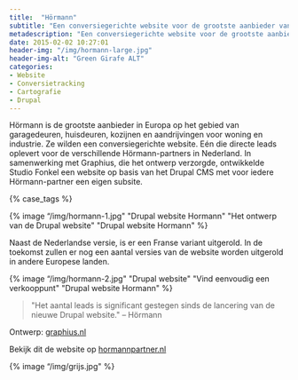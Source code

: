 ```yaml
---
title:  "Hörmann"
subtitle: "Een conversiegerichte website voor de grootste aanbieder van Europa op het gebied van garage- en huisdeuren"
metadescription: "Een conversiegerichte website voor de grootste aanbieder van Europa op het gebied van garage- en huisdeuren"
date: 2015-02-02 10:27:01
header-img: "/img/hormann-large.jpg"
header-img-alt: "Green Girafe ALT"
categories: 
- Website
- Conversietracking
- Cartografie
- Drupal
---
```


Hörmann is de grootste aanbieder in Europa op het gebied van garagedeuren, huisdeuren, kozijnen en aandrijvingen voor woning en industrie. Ze wilden een conversiegerichte website. Eén die directe leads oplevert voor de verschillende Hörmann-partners in Nederland. In samenwerking met Graphius, die het ontwerp verzorgde, ontwikkelde Studio Fonkel een website op basis van het Drupal CMS met voor iedere Hörmann-partner een eigen subsite.

{% case_tags %}

{% image “/img/hormann-1.jpg" "Drupal website Hormann" "Het ontwerp van de Drupal website" "Drupal website Hormann" %}

Naast de Nederlandse versie, is er een Franse variant uitgerold. In de toekomst zullen er nog een aantal versies van de website worden uitgerold in andere Europese landen.

{% image “/img/hormann-2.jpg" "Drupal website" "Vind eenvoudig een verkooppunt" "Drupal website Hormann" %}

> "Het aantal leads is significant gestegen sinds de lancering van de nieuwe  Drupal website." – Hörmann

Ontwerp: <a href="http://graphius.nl/" target="_blank">graphius.nl</a>

Bekijk dit de website op <a href="http://hormannpartner.nl/" target="_blank">hormannpartner.nl</a>

{% image “/img/grijs.jpg" %}
